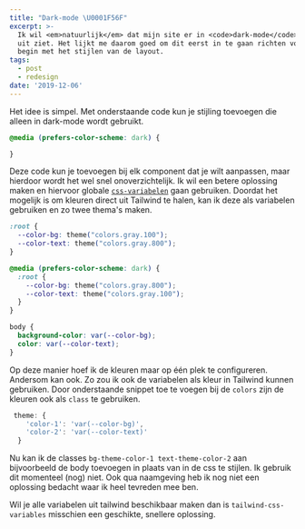 ```yaml
---
title: "Dark-mode \U0001F56F"
excerpt: >-
  Ik wil <em>natuurlijk</em> dat mijn site er in <code>dark-mode</code> ook goed
  uit ziet. Het lijkt me daarom goed om dit eerst in te gaan richten voordat ik
  begin met het stijlen van de layout.
tags:
  - post
  - redesign
date: '2019-12-06'
---
```

Het idee is simpel. Met onderstaande code kun je stijling toevoegen die alleen in dark-mode wordt gebruikt.

```css
@media (prefers-color-scheme: dark) {

}
```

Deze code kun je toevoegen bij elk component dat je wilt aanpassen, maar hierdoor wordt het wel snel onoverzichtelijk. Ik wil een betere oplossing maken en hiervoor globale [`css-variabelen`](https://caniuse.com/#feat=css-variables) gaan gebruiken. Doordat het mogelijk is om kleuren direct uit Tailwind te halen, kan ik deze als variabelen gebruiken en zo twee thema's maken.

```css
:root {
  --color-bg: theme("colors.gray.100");
  --color-text: theme("colors.gray.800");
}

@media (prefers-color-scheme: dark) {
  :root {
    --color-bg: theme("colors.gray.800");
    --color-text: theme("colors.gray.100");
  }
}

body {
  background-color: var(--color-bg);
  color: var(--color-text);
}
```

Op deze manier hoef ik de kleuren maar op één plek te configureren. Andersom kan ook. Zo zou ik ook de variabelen als kleur in Tailwind kunnen gebruiken. Door onderstaande snippet toe te voegen bij de `colors` zijn de kleuren ook als `class` te gebruiken.

```js
 theme: {
    'color-1': 'var(--color-bg)',
    'color-2': 'var(--color-text)'
  }
```

Nu kan ik de classes `bg-theme-color-1 text-theme-color-2` aan bijvoorbeeld de body toevoegen in plaats van in de css te stijlen. Ik gebruik dit momenteel (nog) niet. Ook qua naamgeving heb ik nog niet een oplossing bedacht waar ik heel tevreden mee ben.

Wil je alle variabelen uit tailwind beschikbaar maken dan is `tailwind-css-variables` misschien een geschikte, snellere oplossing.
